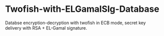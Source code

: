 # Twofish-with-ELGamalSIg-Database

Databse encryption-decryption with twofish in ECB mode, secret key delivery with RSA + EL-Gamal signature.
